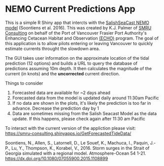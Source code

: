 # NEMO Current Predictions App
This is a simple R Shiny app that intercts with the <a href="https://salishsea.eos.ubc.ca/nemo/">SalishSeaCast NEMO model</a> (Soontiens et al. 2016). This was created by K.J. Palmer of <a href="https://www.smruconsulting.com/">SMRU Consulting</a> on behalf of the Port of Vancouver Frasier Port Authority's Enhancing Cetacean Habitat and Observation <a href="https://www.portvancouver.com/environmental-protection-at-the-port-of-vancouver/maintaining-healthy-ecosystems-throughout-our-jurisdiction/echo-program/">(ECHO)</a> program. The goal of this application is to allow pilots entering or leaving Vancouver to quickly estimate currents throught the slowdown area.

The GUI takes user information on the approximate location of the tidal prediction (12 options) and builds a URL to query the database of predictions assuming 10m depth. It then calculates the magnitude of the current (in knots) and the <b> uncorrected </b> current direction.

Things to consider
1) Forecasted data are available for ~2 days ahead
2) Forecasted data from the model is updated daily around 11:30am Pacific
3) If no data are shown in the plots, it's likely the prediction is too far in advance. Decrease the prediction day by 1
4) Data are sometimes missing from the Salish Seacast Model as the data update. If this happens, please check again after 11:30 am Pacific

To interact with the current version of the appliction please visit: https://smru-consulting.shinyapps.io/GetForecastedTideData/

Soontiens, N., Allen, S., Latornell, D., Le Souef, K., Machuca, I., Paquin, J.-P., Lu, Y., Thompson, K., Korabel, V., 2016. Storm surges in the Strait of Georgia simulated with a regional model. Atmosphere-Ocean 54 1-21. https://dx.doi.org/10.1080/07055900.2015.1108899

